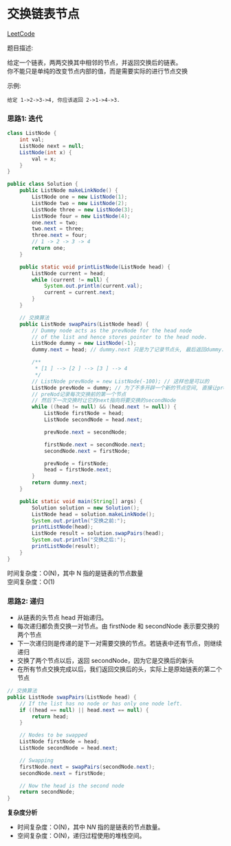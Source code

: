 # 交换链表节点

[LeetCode](https://leetcode.com/problems/swap-nodes-in-pairs)    


题目描述:  

给定一个链表，两两交换其中相邻的节点，并返回交换后的链表。  
你不能只是单纯的改变节点内部的值，而是需要实际的进行节点交换  

示例:  

```
给定 1->2->3->4, 你应该返回 2->1->4->3.
```

### 思路1: 迭代

```java
class ListNode {
    int val;
    ListNode next = null;
    ListNode(int x) {
        val = x;
    }
}

public class Solution {
    public ListNode makeLinkNode() {
        ListNode one = new ListNode(1);
        ListNode two = new ListNode(2);
        ListNode three = new ListNode(3);
        ListNode four = new ListNode(4);
        one.next = two;
        two.next = three;
        three.next = four;
        // 1 -> 2 -> 3 -> 4
        return one;
    }

    public static void printListNode(ListNode head) {
        ListNode current = head;
        while (current != null) {
            System.out.println(current.val);
            current = current.next;
        }
    }

    // 交换算法
    public ListNode swapPairs(ListNode head) {
        // Dummy node acts as the prevNode for the head node
        // of the list and hence stores pointer to the head node.
        ListNode dummy = new ListNode(-1);
        dummy.next = head; // dummy.next 只是为了记录节点头, 最后返回dummy.next就是最终的节点头

        /**
         * [1 ] --> [2 ] --> [3 ] --> 4
         */
        // ListNode prevNode = new ListNode(-100); // 这样也是可以的
        ListNode prevNode = dummy; // 为了不多开辟一个新的节点空间, 直接让preNode指向dummy
        // preNod记录每次交换前的第一个节点
        // 然后下一次交换时让它的next指向将要交换的secondNode
        while ((head != null) && (head.next != null)) {
            ListNode firstNode = head;
            ListNode secondNode = head.next;

            prevNode.next = secondNode;

            firstNode.next = secondNode.next;
            secondNode.next = firstNode;

            prevNode = firstNode;
            head = firstNode.next;
        }
        return dummy.next;
    }

    public static void main(String[] args) {
        Solution solution = new Solution();
        ListNode head = solution.makeLinkNode();
        System.out.println("交换之前:");
        printListNode(head);
        ListNode result = solution.swapPairs(head);
        System.out.println("交换之后:");
        printListNode(result);
    }
}
```

时间复杂度：O(N)，其中 N 指的是链表的节点数量   
空间复杂度：O(1)   

### 思路2: 递归  

- 从链表的头节点 head 开始递归。
- 每次递归都负责交换一对节点。由 firstNode 和 secondNode 表示要交换的两个节点
- 下一次递归则是传递的是下一对需要交换的节点。若链表中还有节点，则继续递归
- 交换了两个节点以后，返回 secondNode，因为它是交换后的新头
- 在所有节点交换完成以后，我们返回交换后的头，实际上是原始链表的第二个节点

```java
// 交换算法
public ListNode swapPairs(ListNode head) {
    // If the list has no node or has only one node left.
    if ((head == null) || head.next == null) {
        return head;
    }

    // Nodes to be swapped
    ListNode firstNode = head;
    ListNode secondNode = head.next;

    // Swapping
    firstNode.next = swapPairs(secondNode.next);
    secondNode.next = firstNode;

    // Now the head is the second node
    return secondNode;
}
```

**复杂度分析**

- 时间复杂度：O(N)，其中 N*N* 指的是链表的节点数量。
- 空间复杂度：O(N)，递归过程使用的堆栈空间。
